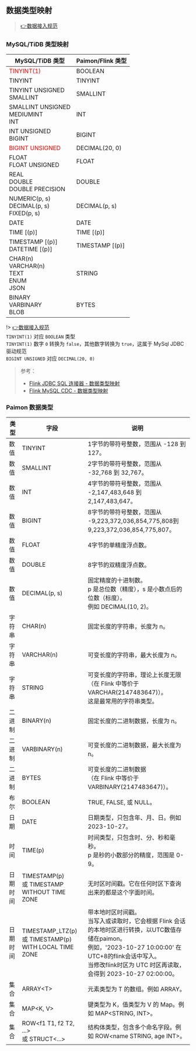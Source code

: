 ## 数据类型映射 <!-- {docsify-ignore} -->
> [👉数据接入规范](开发规范/数据接入规范.md)

### MySQL/TiDB 类型映射
|MySQL/TiDB 类型								    |Paimon/Flink 类型	|
|--												|--					|
|<font color=red>TINYINT(1)</font>				|BOOLEAN			|
|TINYINT										|TINYINT			|
|TINYINT UNSIGNED<br>SMALLINT					|SMALLINT			|
|SMALLINT UNSIGNED<br>MEDIUMINT<br>INT			|INT				|
|INT UNSIGNED<br>BIGINT							|BIGINT				|
|<font color=red>BIGINT UNSIGNED</font>			|DECIMAL(20, 0)		|
|FLOAT<br>FLOAT UNSIGNED						|FLOAT				|
|REAL<br>DOUBLE<br>DOUBLE PRECISION				|DOUBLE				|
|NUMERIC(p, s)<br>DECIMAL(p, s)<br>FIXED(p, s)	|DECIMAL(p, s)		|
|DATE											|DATE				|
|TIME [(p)]										|TIME [(p)]			|
|TIMESTAMP [(p)]<br>DATETIME [(p)]				|TIMESTAMP [(p)]	|
|CHAR(n)<br>VARCHAR(n)<br>TEXT<br>ENUM<br>JSON	|STRING				|
|BINARY<br>VARBINARY<br>BLOB					|BYTES				|

!> [👉数据接入规范](开发规范/数据接入规范.md)<br>
`TINYINT(1)` 对应 `BOOLEAN` 类型<br>
`TINYINT(1)` 数字 `0` 转换为 `false`，其他数字转换为 `true`，这属于 MySql JDBC 驱动规范<br>
`BIGINT UNSIGNED` 对应 `DECIMAL(20, 0)`

> 参考：
> - [Flink JDBC SQL 连接器 - 数据类型映射](https://nightlies.apache.org/flink/flink-docs-release-2.0/zh/docs/connectors/table/jdbc/#%E6%95%B0%E6%8D%AE%E7%B1%BB%E5%9E%8B%E6%98%A0%E5%B0%84)
> - [Flink MySQL CDC - 数据类型映射](https://nightlies.apache.org/flink/flink-cdc-docs-release-3.3/zh/docs/connectors/flink-sources/mysql-cdc/#%E6%95%B0%E6%8D%AE%E7%B1%BB%E5%9E%8B%E6%98%A0%E5%B0%84)

### Paimon 数据类型
|类型|字段	|说明																					|
|--|--							|--																						|
|数值|TINYINT					| 1字节的带符号整数，范围从 -128 到 127。													|
|数值|SMALLINT					| 2字节的带符号整数，范围从 -32,768 到 32,767。											|
|数值|INT						| 4字节的带符号整数，范围从 -2,147,483,648 到 2,147,483,647。								|
|数值|BIGINT						| 8字节的带符号整数，范围从 -9,223,372,036,854,775,808到9,223,372,036,854,775,807。		|
|数值|FLOAT						| 4字节的单精度浮点数。																	|
|数值|DOUBLE						| 8字节的双精度浮点数。																	|
|数值|DECIMAL(p, s)				| 固定精度的十进制数。<br>p 是总位数（精度），s 是小数点后的位数（标度）。<br>例如 DECIMAL(10, 2)。	|										|--					|
|字符串|CHAR(n)| 固定长度的字符串，长度为 n。                                                                      |
|字符串|VARCHAR(n)| 可变长度的字符串，最大长度为 n。                                                               |
|字符串|STRING| 可变长度的字符串，理论上长度无限<br>（在 Flink 中等价于 VARCHAR(2147483647)）。<br>这是最常用的字符串类型。|
|二进制|BINARY(n)| 固定长度的二进制数据，长度为 n。                                                               |
|二进制|VARBINARY(n)| 可变长度的二进制数据，最大长度为 n。                                                        |
|二进制|BYTES| 可变长度的二进制数据<br>（在 Flink 中等价于 VARBINARY(2147483647)）。											|--					|
|布尔|BOOLEAN| TRUE, FALSE, 或 NULL。|										|--					|
|日期|DATE| 日期类型，只包含年、月、日。例如 2023-10-27。|
|时间|TIME(p)| 时间类型，只包含时、分、秒和毫秒。<br>p 是秒的小数部分的精度，范围是 0-9。|
|日期时间|TIMESTAMP(p) <br>或 TIMESTAMP WITHOUT TIME ZONE| 无时区时间戳。它在任何时区下查询出来的都是这个字面时间。|
|日期时间|TIMESTAMP_LTZ(p) <br>或 TIMESTAMP(p) WITH LOCAL TIME ZONE| 带本地时区时间戳。<br>当写入或读取时，它会根据 Flink 会话的本地时区进行转换，以UTC数值存储在paimon。<br>例如，'2023-10-27 10:00:00' 在UTC+8的flink会话中写入。<br>当修改flink时区为 UTC 时区再读取，会得到 2023-10-27 02:00:00。|											|--					|
|集合|ARRAY\<T\>								| 元素类型为 T 的数组。例如 ARRAY<STRING>。						|
|集合|MAP<K, V>								| 键类型为 K，值类型为 V 的 Map。例如 MAP<STRING, INT>。			|
|集合|ROW<f1 T1, f2 T2, ...> <br>或 STRUCT<...>	| 结构体类型，包含多个命名字段。例如 ROW<name STRING, age INT>。	|





